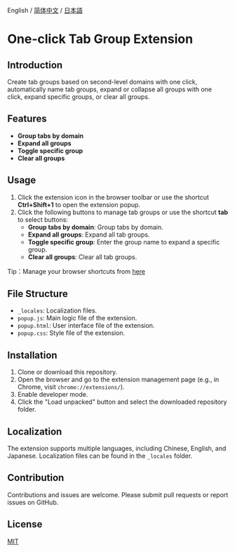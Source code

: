 English / [简体中文](./README_CN.md) / [日本語](./README_JA.md)

# One-click Tab Group Extension

## Introduction

Create tab groups based on second-level domains with one click, automatically name tab groups, expand or collapse all groups with one click, expand specific groups, or clear all groups.

## Features

- **Group tabs by domain**
- **Expand all groups**
- **Toggle specific group**
- **Clear all groups**

## Usage

1. Click the extension icon in the browser toolbar or use the shortcut **Ctrl+Shift+1** to open the extension popup.
2. Click the following buttons to manage tab groups or use the shortcut **tab** to select buttons:
   - **Group tabs by domain**: Group tabs by domain.
   - **Expand all groups**: Expand all tab groups.
   - **Toggle specific group**: Enter the group name to expand a specific group.
   - **Clear all groups**: Clear all tab groups.

Tip：Manage your browser shortcuts from [here](chrome://extensions/shortcuts)

## File Structure

- `_locales`: Localization files.
- `popup.js`: Main logic file of the extension.
- `popup.html`: User interface file of the extension.
- `popup.css`: Style file of the extension.

## Installation

1. Clone or download this repository.
2. Open the browser and go to the extension management page (e.g., in Chrome, visit `chrome://extensions/`).
3. Enable developer mode.
4. Click the "Load unpacked" button and select the downloaded repository folder.

## Localization

The extension supports multiple languages, including Chinese, English, and Japanese. Localization files can be found in the `_locales` folder.

## Contribution

Contributions and issues are welcome. Please submit pull requests or report issues on GitHub.

## License

[MIT](./LICENCE)
